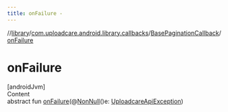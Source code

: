 ```yaml
---
title: onFailure -
---
```

//[library](../../index.md)/[com.uploadcare.android.library.callbacks](../index.md)/[BasePaginationCallback](index.md)/[onFailure](on-failure.md)



# onFailure  
[androidJvm]  
Content  
abstract fun [onFailure](on-failure.md)(@[NonNull](https://developer.android.com/reference/kotlin/androidx/annotation/NonNull.html)()e: [UploadcareApiException](../../com.uploadcare.android.library.exceptions/-uploadcare-api-exception/index.md))  



